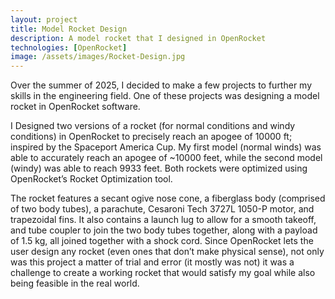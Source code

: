 ```yaml
---
layout: project
title: Model Rocket Design
description: A model rocket that I designed in OpenRocket
technologies: [OpenRocket]
image: /assets/images/Rocket-Design.jpg
---
```


Over the summer of 2025, I decided to make a few projects to further my skills in the engineering field. One of these projects was designing a model rocket in OpenRocket software. 

I Designed two versions of a rocket (for normal conditions and windy conditions) in OpenRocket to precisely reach an apogee of 10000 ft; inspired by the Spaceport America Cup. My first model (normal winds) was able to accurately reach an apogee of ~10000 feet, while the second model (windy) was able to reach 9933 feet. Both rockets were optimized using OpenRocket’s Rocket Optimization tool.

The rocket features a secant ogive nose cone, a fiberglass body (comprised of two body tubes), a  parachute, Cesaroni Tech 3727L 1050-P motor, and trapezoidal fins. It also contains a launch lug to allow for a smooth takeoff, and tube coupler to join the two body tubes together, along with a payload of 1.5 kg, all joined together with a shock cord.
Since OpenRocket lets the user design any rocket (even ones that don’t make physical sense), not only was this project a matter of trial and error (it mostly was not) it was a challenge to create a working rocket that would satisfy my goal while also being feasible in the real world.



